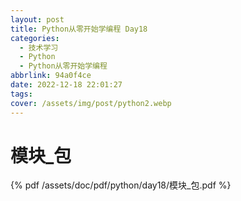 ```yaml
---
layout: post
title: Python从零开始学编程 Day18
categories:
  - 技术学习
  - Python
  - Python从零开始学编程
abbrlink: 94a0f4ce
date: 2022-12-18 22:01:27
tags:
cover: /assets/img/post/python2.webp
---
```


# 模块_包

{% pdf /assets/doc/pdf/python/day18/模块_包.pdf %}
